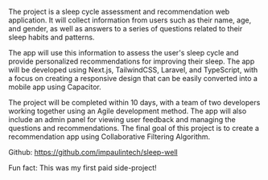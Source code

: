 The project is a sleep cycle assessment and recommendation web application. It will collect information from users such as their name, age, and gender, as well as answers to a series of questions related to their sleep habits and patterns.

The app will use this information to assess the user's sleep cycle and provide personalized recommendations for improving their sleep. The app will be developed using Next.js, TailwindCSS, Laravel, and TypeScript, with a focus on creating a responsive design that can be easily converted into a mobile app using Capacitor.

The project will be completed within 10 days, with a team of two developers working together using an Agile development method. The app will also include an admin panel for viewing user feedback and managing the questions and recommendations. The final goal of this project is to create a recommendation app using Collaborative Filtering Algorithm.

Github: https://github.com/impaulintech/sleep-well

Fun fact: This was my first paid side-project!